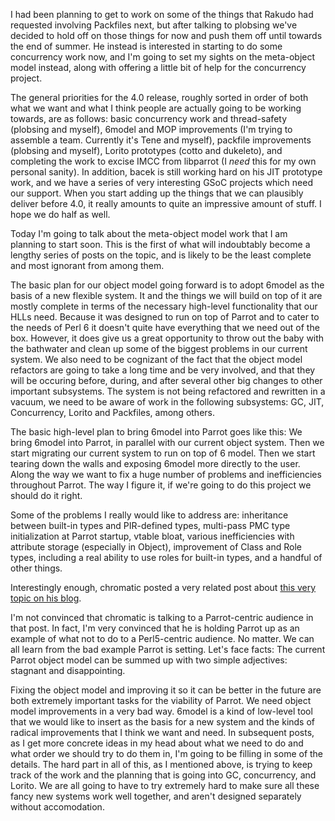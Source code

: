 I had been planning to get to work on some of the things that Rakudo had
requested involving Packfiles next, but after talking to plobsing we've
decided to hold off on those things for now and push them off until towards
the end of summer. He instead is interested in starting to do some concurrency
work now, and I'm going to set my sights on the meta-object model instead,
along with offering a little bit of help for the concurrency project.

The general priorities for the 4.0 release, roughly sorted in order of both
what we want and what I think people are actually going to be working towards,
are as follows: basic concurrency work and thread-safety (plobsing and
myself), 6model and MOP improvements (I'm trying to assemble a team. Currently
it's Tene and myself), packfile improvements (plobsing and myself), Lorito
prototypes (cotto and dukeleto), and completing the work to excise IMCC from
libparrot (I *need* this for my own personal sanity). In addition, bacek is
still working hard on his JIT prototype work, and we have a series of very
interesting GSoC projects which need our support. When you start adding up the
things that we can plausibly deliver before 4.0, it really amounts to quite an
impressive amount of stuff. I hope we do half as well.

Today I'm going to talk about the meta-object model work that I am planning to
start soon. This is the first of what will indoubtably become a lengthy series
of posts on the topic, and is likely to be the least complete and most
ignorant from among them.

The basic plan for our object model going forward is to adopt 6model as the
basis of a new flexible system. It and the things we will build on top of it
are mostly complete in terms of the necessary high-level functionality that
our HLLs need. Because it was designed to run on top of Parrot and to cater to
the needs of Perl 6 it doesn't quite have everything that we need out of the
box. However, it does give us a great opportunity to throw out the baby with
the bathwater and clean up some of the biggest problems in our current system.
We also need to be cognizant of the fact that the object model refactors are
going to take a long time and be very involved, and that they will be occuring
before, during, and after several other big changes to other important
subsystems. The system is not being refactored and rewritten in a vacuum, we
need to be aware of work in the following subsystems: GC, JIT, Concurrency,
Lorito and Packfiles, among others.

The basic high-level plan to bring 6model into Parrot goes like this: We bring
6model into Parrot, in parallel with our current object system. Then we start
migrating our current system to run on top of 6 model. Then we start tearing
down the walls and exposing 6model more directly to the user. Along the way we
want to fix a huge number of problems and inefficiencies throughout Parrot.
The way I figure it, if we're going to do this project we should do it right.

Some of the problems I really would like to address are: inheritance between
built-in types and PIR-defined types, multi-pass PMC type initialization at
Parrot startup, vtable bloat, various inefficiencies with attribute storage
(especially in Object), improvement of Class and Role types, including a real
ability to use roles for built-in types, and a handful of other things.

Interestingly enough, chromatic posted a very related post about [this very
topic on his blog][chromatic_post].

[chromatic_post]: http://www.modernperlbooks.com/mt/2011/05/when-you-lack-cheap-and-easy-polymorphism.html

I'm not convinced that chromatic is talking to a Parrot-centric audience in
that post. In fact, I'm very convinced that he is holding Parrot up as an
example of what not to do to a Perl5-centric audience. No matter. We can all
learn from the bad example Parrot is setting. Let's face facts: The current
Parrot object model can be summed up with two simple adjectives: stagnant and
disappointing.

Fixing the object model and improving it so it can be better in the future are
both extremely important tasks for the viability of Parrot. We need object
model improvements in a very bad way. 6model is a kind of low-level tool that
we would like to insert as the basis for a new system and the kinds of radical
improvements that I think we want and need. In subsequent posts, as I get more
concrete ideas in my head about what we need to do and what order we should
try to do them in, I'm going to be filling in some of the details. The hard
part in all of this, as I mentioned above, is trying to keep track of the work
and the planning that is going into GC, concurrency, and Lorito. We are all
going to have to try extremely hard to make sure all these fancy new systems
work well together, and aren't designed separately without accomodation.



